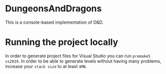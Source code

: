 # DungeonsAndDragons
This is a console-based implementation of D&D.

# Running the project locally
In order to generate project files for Visual Studio you can run `premake5 vs2019`. In order to be able to generate levels without having many problems, increase your `stack size` to at least `4MB`.
